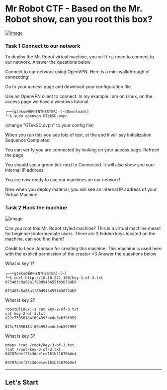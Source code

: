 # Mr Robot CTF - Based on the Mr. Robot show, can you root this box?

[![image](https://github.com/GTekSD/SUASS/assets/55411358/e368defa-d2ce-4917-b6a2-1054956ea8a3)](https://tryhackme.com/room/mrrobot)


### Task 1 Connect to our network

To deploy the Mr. Robot virtual machine, you will first need to connect to our network.
Answer the questions below

Connect to our network using OpenVPN. Here is a mini walkthrough of connecting:

Go to your access page and download your configuration file.

Use an OpenVPN client to connect. In my example I am on Linux, on the access page we have a windows tutorial.
```
┌──(gteksd㉿PHENTHESTER)-[~/Downloads]
└─$ sudo openvpn GTekSD.ovpn
```
(change "GTekSD.ovpn" to your config file)

When you run this you see lots of text, at the end it will say Initialization Sequence Completed

You can verify you are connected by looking on your access page. Refresh the page

You should see a green tick next to Connected. It will also show you your internal IP address.

You are now ready to use our machines on our network!

Now when you deploy material, you will see an internal IP address of your Virtual Machine.


### Task 2 Hack the machine

![image](https://github.com/GTekSD/SUASS/assets/55411358/4195d313-b5b4-4e32-98c4-2962a74f6c1e)


Can you root this Mr. Robot styled machine? This is a virtual machine meant for beginners/intermediate users. There are 3 hidden keys located on the machine, can you find them?

Credit to Leon Johnson for creating this machine. This machine is used here with the explicit permission of the creator <3 
Answer the questions below

What is key 1?
```
┌──(gteksd㉿PHENTHESTER)-[~]
└─$ curl http://10.10.221.160/key-1-of-3.txt
073403c8a58a1f80d943455fb30724b9
```
```
073403c8a58a1f80d943455fb30724b9
```

What is key 2?
```
robot@linux:-$ cat key-2-of-3.txt
cat key-2-of-3.txt
822c73956184f694993bede3eb39f959
```
```
822c73956184f694993bede3eb39f959
```

What is key 3?
```
nmap> !cat /root/key-3-of-3.txt
!cat /root/key-3-of-3.txt
04787ddef27c3dee1ee161b21670b4e4
```
```
04787ddef27c3dee1ee161b21670b4e4
```


   -----------------

## Let's Start
